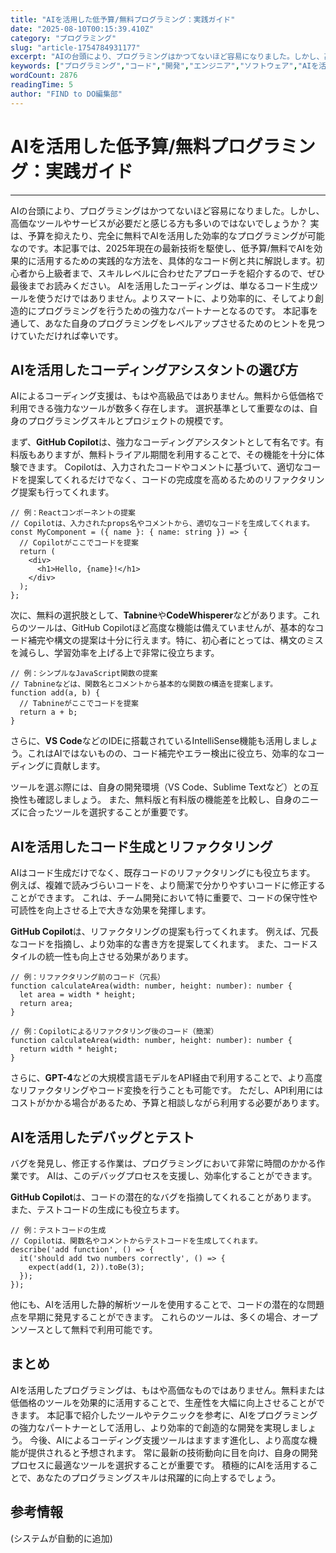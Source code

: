 ```yaml
---
title: "AIを活用した低予算/無料プログラミング：実践ガイド"
date: "2025-08-10T00:15:39.410Z"
category: "プログラミング"
slug: "article-1754784931177"
excerpt: "AIの台頭により、プログラミングはかつてないほど容易になりました。しかし、高価なツールやサービスが必要だと感じる方も多いのではないでしょうか？  実は、予算を抑えたり、完全に無料でAIを活用した効率的なプログラミングが可能なのです。本記事では、2025年現在の最新技術を駆使し、低予算/無料でAIを効..."
keywords: ["プログラミング","コード","開発","エンジニア","ソフトウェア","AIを活用した低予算/無料プログラミング：実践ガイド"]
wordCount: 2876
readingTime: 5
author: "FIND to DO編集部"
---
```


# AIを活用した低予算/無料プログラミング：実践ガイド

---

AIの台頭により、プログラミングはかつてないほど容易になりました。しかし、高価なツールやサービスが必要だと感じる方も多いのではないでしょうか？  実は、予算を抑えたり、完全に無料でAIを活用した効率的なプログラミングが可能なのです。本記事では、2025年現在の最新技術を駆使し、低予算/無料でAIを効果的に活用するための実践的な方法を、具体的なコード例と共に解説します。初心者から上級者まで、スキルレベルに合わせたアプローチを紹介するので、ぜひ最後までお読みください。  AIを活用したコーディングは、単なるコード生成ツールを使うだけではありません。よりスマートに、より効率的に、そしてより創造的にプログラミングを行うための強力なパートナーとなるのです。  本記事を通して、あなた自身のプログラミングをレベルアップさせるためのヒントを見つけていただければ幸いです。


## AIを活用したコーディングアシスタントの選び方

AIによるコーディング支援は、もはや高級品ではありません。無料から低価格で利用できる強力なツールが数多く存在します。  選択基準として重要なのは、自身のプログラミングスキルとプロジェクトの規模です。

まず、**GitHub Copilot**は、強力なコーディングアシスタントとして有名です。有料版もありますが、無料トライアル期間を利用することで、その機能を十分に体験できます。  Copilotは、入力されたコードやコメントに基づいて、適切なコードを提案してくれるだけでなく、コードの完成度を高めるためのリファクタリング提案も行ってくれます。

```
// 例：Reactコンポーネントの提案
// Copilotは、入力されたprops名やコメントから、適切なコードを生成してくれます。
const MyComponent = ({ name }: { name: string }) => {
  // Copilotがここでコードを提案
  return (
    <div>
      <h1>Hello, {name}!</h1>
    </div>
  );
};
```

次に、無料の選択肢として、**Tabnine**や**CodeWhisperer**などがあります。これらのツールは、GitHub Copilotほど高度な機能は備えていませんが、基本的なコード補完や構文の提案は十分に行えます。特に、初心者にとっては、構文のミスを減らし、学習効率を上げる上で非常に役立ちます。

```
// 例：シンプルなJavaScript関数の提案
// Tabnineなどは、関数名とコメントから基本的な関数の構造を提案します。
function add(a, b) {
  // Tabnineがここでコードを提案
  return a + b;
}
```

さらに、**VS Code**などのIDEに搭載されているIntelliSense機能も活用しましょう。これはAIではないものの、コード補完やエラー検出に役立ち、効率的なコーディングに貢献します。

ツールを選ぶ際には、自身の開発環境（VS Code、Sublime Textなど）との互換性も確認しましょう。  また、無料版と有料版の機能差を比較し、自身のニーズに合ったツールを選択することが重要です。


## AIを活用したコード生成とリファクタリング

AIはコード生成だけでなく、既存コードのリファクタリングにも役立ちます。  例えば、複雑で読みづらいコードを、より簡潔で分かりやすいコードに修正することができます。  これは、チーム開発において特に重要で、コードの保守性や可読性を向上させる上で大きな効果を発揮します。

**GitHub Copilot**は、リファクタリングの提案も行ってくれます。  例えば、冗長なコードを指摘し、より効率的な書き方を提案してくれます。  また、コードスタイルの統一性も向上させる効果があります。

```
// 例：リファクタリング前のコード（冗長）
function calculateArea(width: number, height: number): number {
  let area = width * height;
  return area;
}

// 例：Copilotによるリファクタリング後のコード（簡潔）
function calculateArea(width: number, height: number): number {
  return width * height;
}
```

さらに、**GPT-4**などの大規模言語モデルをAPI経由で利用することで、より高度なリファクタリングやコード変換を行うことも可能です。  ただし、API利用にはコストがかかる場合があるため、予算と相談しながら利用する必要があります。


## AIを活用したデバッグとテスト

バグを発見し、修正する作業は、プログラミングにおいて非常に時間のかかる作業です。  AIは、このデバッグプロセスを支援し、効率化することができます。

**GitHub Copilot**は、コードの潜在的なバグを指摘してくれることがあります。  また、テストコードの生成にも役立ちます。

```
// 例：テストコードの生成
// Copilotは、関数名やコメントからテストコードを生成してくれます。
describe('add function', () => {
  it('should add two numbers correctly', () => {
    expect(add(1, 2)).toBe(3);
  });
});
```

他にも、AIを活用した静的解析ツールを使用することで、コードの潜在的な問題点を早期に発見することができます。  これらのツールは、多くの場合、オープンソースとして無料で利用可能です。


## まとめ

AIを活用したプログラミングは、もはや高価なものではありません。無料または低価格のツールを効果的に活用することで、生産性を大幅に向上させることができます。  本記事で紹介したツールやテクニックを参考に、AIをプログラミングの強力なパートナーとして活用し、より効率的で創造的な開発を実現しましょう。  今後、AIによるコーディング支援ツールはますます進化し、より高度な機能が提供されると予想されます。  常に最新の技術動向に目を向け、自身の開発プロセスに最適なツールを選択することが重要です。  積極的にAIを活用することで、あなたのプログラミングスキルは飛躍的に向上するでしょう。


## 参考情報

(システムが自動的に追加)

